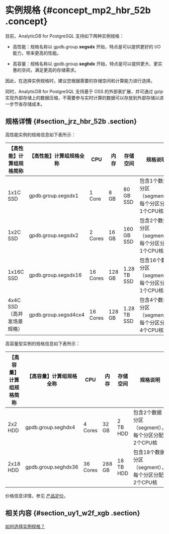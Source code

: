 # 实例规格 {#concept_mp2_hbr_52b .concept}

目前，AnalyticDB for PostgreSQL 支持如下两种实例规格：

-   高性能：规格名称以 gpdb.group.**segsdx** 开始，特点是可以提供更好的 I/O 能力，带来更高的性能。

-   高容量：规格名称以 gpdb.group.**seghdx** 开始，特点是可以提供更大、更实惠的空间，满足更高的存储需求。


因此，在选择实例规格时，建议您根据需要的存储空间和计算能力进行选择。

同时，AnalyticDB for PostgreSQL 支持基于 OSS 的外部表扩展，并可通过 gzip 实现外部存储上的数据压缩，不需要参与实时计算的数据可以存放到外部存储以进一步节省存储成本。

## 规格详情 {#section_jrz_hbr_52b .section}

高性能实例的规格信息如下表所示：

|【高性能】计算组规格简称|【高性能】计算组规格全称|CPU|内存|存储空间|规格说明|
|------------|------------|---|--|----|----|
|1x1C SSD|gpdb.group.segsdx1|1 Core|8 GB|80 GB SSD|包含1个数据分区（segment），每个分区分配1个CPU核|
|1x2C SSD|gpdb.group.segsdx2|2 Cores|16 GB|160 GB SSD|包含2个数据分区（segment），每个分区分配1个CPU核|
|1x16C SSD|gpdb.group.segsdx16|16 Cores|128 GB|1.28 TB SSD|包含16个数据分区（segment），每个分区分配1个CPU核|
|4x4C SSD （高并发场景规格）|gpdb.group.segsd4cx4|16 Cores|128 GB|1.28 TB SSD|包含4个数据分区（segment），每个分区分配4个CPU核|

高容量型实例的规格信息如下表所示：

|【高容量】计算组规格简称|【高容量】计算组规格全称|CPU|内存|存储空间|规格说明|
|------------|------------|---|--|----|----|
|2x2 HDD|gpdb.group.seghdx4|4 Cores|32 GB|2 TB HDD|包含2个数据分区（segment），每个分区分配2个CPU核|
|2x18 HDD|gpdb.group.seghdx36|36 Cores|288 GB|18 TB HDD|包含18个数据分区（segment），每个分区分配2个CPU核|

价格信息详情，参见 [产品定价](https://www.aliyun.com/price/product#/gpdb/detail)。

## 相关内容 {#section_uy1_w2f_xgb .section}

[如何选择实例规格？](../../../../cn.zh-CN/常见问题/如何选择实例规格？.md#)

